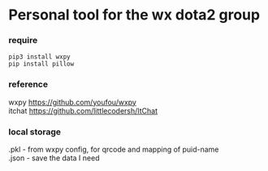 # Personal tool for the wx dota2 group

### require
`pip3 install wxpy`  
`pip install pillow`  

### reference
wxpy https://github.com/youfou/wxpy  
itchat https://github.com/littlecodersh/ItChat  

### local storage
.pkl - from wxpy config, for qrcode and mapping of puid-name  
.json - save the data I need